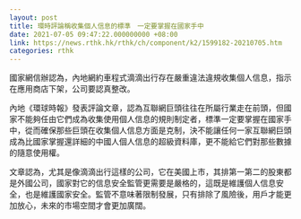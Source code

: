 ```yaml
---
layout: post
title: 環時評論稱收集個人信息的標準　一定要掌握在國家手中
date: 2021-07-05 09:47:22.000000000 +08:00
link: https://news.rthk.hk/rthk/ch/component/k2/1599182-20210705.htm
categories: rthk
---
```


國家網信辦認為，內地網約車程式滴滴出行存在嚴重違法違規收集個人信息，指示在應用商店下架，公司要認真整改。

內地《環球時報》發表評論文章，認為互聯網巨頭往往在所屬行業走在前頭，但國家不能夠任由它們成為收集使用個人信息的規則制定者，標準一定要掌握在國家手中，從而確保那些巨頭在收集個人信息方面是克制，決不能讓任何一家互聯網巨頭成為比國家掌握還詳細的中國人個人信息的超級資料庫，更不能給它們對那些數據的隨意使用權。

文章認為，尤其是像滴滴出行這樣的公司，它在美國上市，其排第一第二的股東都是外國公司，國家對它的信息安全監管更需要是嚴格的，這既是維護個人信息安全，也是維護國家安全。監管不意味著限制發展，只有排除了風險後，用戶才能更加放心，未來的市場空間才會更加廣闊。
